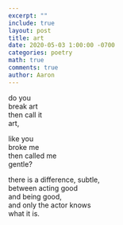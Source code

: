 ```yaml
---
excerpt: ""
include: true
layout: post
title: art
date: 2020-05-03 1:00:00 -0700
categories: poetry
math: true
comments: true
author: Aaron
---
```




do you  
break art  
then call it  
art,  

like you  
broke me  
then called me  
gentle?  

there is a difference, subtle,  
between acting good  
and being good,  
and only the actor knows  
what it is.

